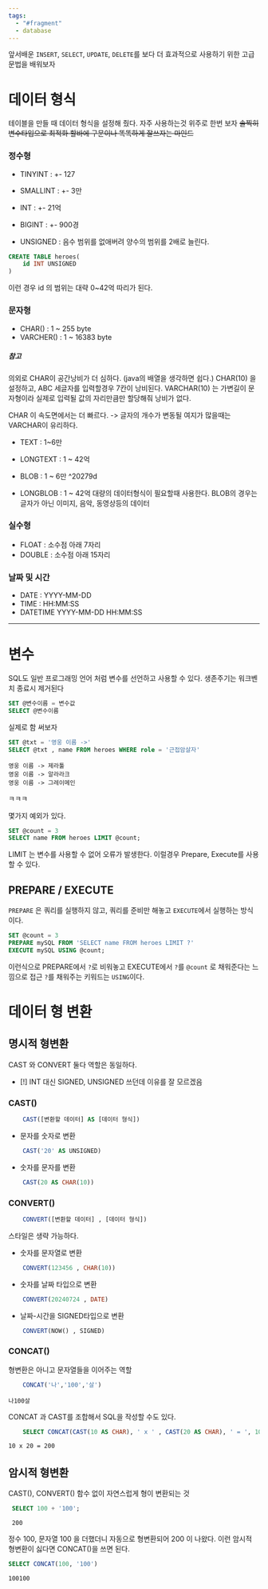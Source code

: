 ```yaml
---
tags:
  - "#fragment"
  - database
---
```

앞서배운 `INSERT`, `SELECT`, `UPDATE`, `DELETE`를 보다 더 효과적으로 사용하기 위한 고급문법을 배워보자

# 데이터 형식
테이블을 만들 때 데이터 형식을 설정해 줬다.
자주 사용하는것 위주로 한번 보자
~~솔찍히 변수타입으로 최적화 할바에 구문이나  똑똑하게 잘쓰자는 마인드~~ 

### 정수형
- TINYINT : +- 127
- SMALLINT : +- 3만
- INT : +- 21억
- BIGINT : +- 900경

- UNSIGNED : 음수 범위를 없애버려 양수의 범위를 2배로 늘린다.
~~~SQL
CREATE TABLE heroes(
	id INT UNSIGNED
)
~~~
이런 경우 id 의 범위는 대략 0~42억 따리가 된다.

### 문자형
- CHAR() : 1 ~ 255 byte
- VARCHER() : 1 ~ 16383 byte

##### 참고
의외로 CHAR이 공간낭비가 더 심하다. (java의 배열을 생각하면 쉽다.)
CHAR(10) 을 설정하고, ABC 세글자를 입력할경우 7칸이 낭비된다.
VARCHAR(10) 는 가변길이 문자형이라 실제로 입력될 값의 자리만큼만 할당해줘 낭비가 없다.

CHAR 이 속도면에서는 더 빠르다.
-> 글자의 개수가 변동될 여지가 많을때는 VARCHAR이 유리하다.

- TEXT : 1~6만
- LONGTEXT : 1 ~ 42억

- BLOB : 1 ~ 6만 ^20279d
- LONGBLOB : 1 ~ 42억
대량의 데이터형식이 필요할때 사용한다.
BLOB의 경우는 글자가 아닌 이미지, 음악, 동영상등의 데이터

### 실수형
- FLOAT : 소수점 아래 7자리
- DOUBLE : 소수점 아래 15자리

### 날짜 및 시간
- DATE : YYYY-MM-DD
- TIME : HH:MM:SS 
- DATETIME YYYY-MM-DD HH:MM:SS 
----------
# 변수
SQL도 일반 프로그래밍 언어 처럼 변수를 선언하고 사용할 수 있다.
생존주기는 워크벤치 종료시 제거된다

~~~SQL
SET @변수이름 = 변수값
SELECT @변수이름
~~~

실제로 함 써보자
~~~SQL
SET @txt = '영웅 이름 ->'
SELECT @txt , name FROM heroes WHERE role = '근접암살자'
~~~
~~~
영웅 이름 -> 제라툴
영웅 이름 -> 알라라크
영웅 이름 -> 그레이메인
~~~
ㅋㅋㅋ

몇가지 예외가 있다.
~~~SQL 
SET @count = 3
SELECT name FROM heroes LIMIT @count;
~~~
LIMIT 는 변수를 사용할 수 없어 오류가 발생한다.
이럴경우 Prepare, Execute를 사용할 수 있다.
## PREPARE / EXECUTE
`PREPARE` 은 쿼리를 실행하지 않고, 쿼리를 준비만 해놓고 `EXECUTE`에서 실행하는 방식이다.

~~~SQL
SET @count = 3
PREPARE mySQL FROM 'SELECT name FROM heroes LIMIT ?'
EXECUTE mySQL USING @count;
~~~
이런식으로 PREPARE에서 `?`로 비워놓고 EXECUTE에서 `?`를 `@count` 로 채워준다는 느낌으로 접근
`?`를 채워주는 키워드는 `USING`이다.

# 데이터 형 변환
## 명시적 형변환
CAST 와 CONVERT 둘다 역할은 동일하다.
 - [!] INT 대신 SIGNED, UNSIGNED 쓰던데 이유를 잘 모르겠음
### CAST()
~~~SQL
	CAST([변환할 데이터] AS [데이터 형식])
~~~
- 문자를 숫자로 변환
~~~SQL
	CAST('20' AS UNSIGNED)
~~~

- 숫자를 문자를 변환
~~~SQL
	CAST(20 AS CHAR(10))
~~~

### CONVERT()
~~~SQL
	CONVERT([변환할 데이터] , [데이터 형식])
~~~
스타일은 생략 가능하다.
- 숫자를 문자열로 변환
~~~SQL
	CONVERT(123456 , CHAR(10))
~~~

- 숫자를 날짜 타입으로 변환
~~~SQL
	CONVERT(20240724 , DATE)
~~~

- 날짜-시간을 SIGNED타입으로 변환
~~~SQL
	CONVERT(NOW() , SIGNED)
~~~


### CONCAT() 
형변환은 아니고 문자열들을 이어주는 역할

~~~SQL
	CONCAT('나','100','살')
~~~
~~~
나100살
~~~


CONCAT 과 CAST를 조합해서 SQL을 작성할 수도 있다.
~~~SQL
	SELECT CONCAT(CAST(10 AS CHAR), ' x ' , CAST(20 AS CHAR), ' = ', 10*20)
~~~
~~~
10 x 20 = 200
~~~


## 암시적 형변환
CAST(), CONVERT() 함수 없이 자연스럽게 형이 변환되는 것

~~~SQL
 SELECT 100 + '100';
~~~
~~~
 200
~~~

정수 100, 문자열 100 을 더했더니 자동으로 형변환되어 200 이 나왔다.
이런 암시적 형변환이 싫다면 CONCAT()을 쓰면 된다.

~~~SQL
SELECT CONCAT(100, '100')
~~~
~~~
100100
~~~



